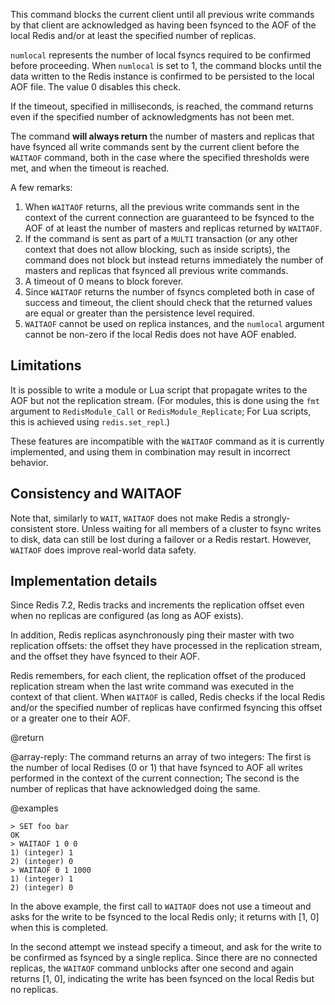 This command blocks the current client until all previous write commands by that client are acknowledged as having been fsynced to the AOF of the local Redis and/or at least the specified number of replicas.

`numlocal` represents the number of local fsyncs required to be confirmed before proceeding.
When `numlocal` is set to 1, the command blocks until the data written to the Redis instance is confirmed to be persisted to the local AOF file.
The value 0 disables this check.

If the timeout, specified in milliseconds, is reached, the command returns even if the specified number of acknowledgments has not been met.

The command **will always return** the number of masters and replicas that have fsynced all write commands sent by the current client before the `WAITAOF` command, both in the case where the specified thresholds were met, and when the timeout is reached.

A few remarks:

1. When `WAITAOF` returns, all the previous write commands sent in the context of the current connection are guaranteed to be fsynced to the AOF of at least the number of masters and replicas returned by `WAITAOF`.
2. If the command is sent as part of a `MULTI` transaction (or any other context that does not allow blocking, such as inside scripts), the command does not block but instead returns immediately the number of masters and replicas that fsynced all previous write commands.
3. A timeout of 0 means to block forever.
4. Since `WAITAOF` returns the number of fsyncs completed both in case of success and timeout, the client should check that the returned values are equal or greater than the persistence level required.
5. `WAITAOF` cannot be used on replica instances, and the `numlocal` argument cannot be non-zero if the local Redis does not have AOF enabled.

Limitations
---
It is possible to write a module or Lua script that propagate writes to the AOF but not the replication stream.
(For modules, this is done using the `fmt` argument to `RedisModule_Call` or `RedisModule_Replicate`; For Lua scripts, this is achieved using `redis.set_repl`.)

These features are incompatible with the `WAITAOF` command as it is currently implemented, and using them in combination may result in incorrect behavior.

Consistency and WAITAOF
---

Note that, similarly to `WAIT`, `WAITAOF` does not make Redis a strongly-consistent store.
Unless waiting for all members of a cluster to fsync writes to disk, data can still be lost during a failover or a Redis restart.
However, `WAITAOF` does improve real-world data safety.

Implementation details
---

Since Redis 7.2, Redis tracks and increments the replication offset even when no replicas are configured (as long as AOF exists).

In addition, Redis replicas asynchronously ping their master with two replication offsets: the offset they have processed in the replication stream, and the offset they have fsynced to their AOF.

Redis remembers, for each client, the replication offset of the produced replication stream when the last write command was executed in the context of that client.
When `WAITAOF` is called, Redis checks if the local Redis and/or the specified number of replicas have confirmed fsyncing this offset or a greater one to their AOF.

@return

@array-reply: The command returns an array of two integers: The first is the number of local Redises (0 or 1) that have fsynced to AOF  all writes performed in the context of the current connection; The second is the number of replicas that have acknowledged doing the same.

@examples

```
> SET foo bar
OK
> WAITAOF 1 0 0
1) (integer) 1
2) (integer) 0
> WAITAOF 0 1 1000
1) (integer) 1
2) (integer) 0
```

In the above example, the first call to `WAITAOF` does not use a timeout and asks for the write to be fsynced to the local Redis only; it returns with [1, 0] when this is completed.

In the second attempt we instead specify a timeout, and ask for the write to be confirmed as fsynced by a single replica.
Since there are no connected replicas, the `WAITAOF` command unblocks after one second and again returns [1, 0], indicating the write has been fsynced on the local Redis but no replicas.
